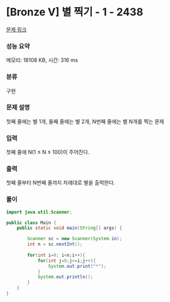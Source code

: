 # [Bronze V] 별 찍기 - 1 - 2438 

[문제 링크](https://www.acmicpc.net/problem/2438) 

### 성능 요약

메모리: 18108 KB, 시간: 316 ms

### 분류

구현

### 문제 설명

<p>첫째 줄에는 별 1개, 둘째 줄에는 별 2개, N번째 줄에는 별 N개를 찍는 문제</p>

### 입력 

 <p>첫째 줄에 N(1 ≤ N ≤ 100)이 주어진다.</p>

### 출력 

 <p>첫째 줄부터 N번째 줄까지 차례대로 별을 출력한다.</p>

### 풀이
```java
import java.util.Scanner;

public class Main {
	public static void main(String[] args) {

		Scanner sc = new Scanner(System.in);
		int n = sc.nextInt();
		
		for(int i=0; i<n;i++){
		    for(int j=0;j<=i;j++){
                System.out.print("*");
            }
            System.out.println();
		}
	}
}
```
